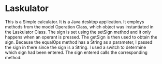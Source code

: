 # Laskulator
This is a Simple calculator. It is a Java desktop application. 
It employs methods from the model Operation Class, which object was  instantiated in the Laskulator Class. 
The sign is set using the setSign method and it only happens when an operant is pressed. 
The getSign is then used to obtain the sign. Because the 
equalOps method has a String as a parameter, I passed the sign in there since the sign is a String. 
I used a switch to determine which sign had been entered. The sign entered calls the corresponding
method.
